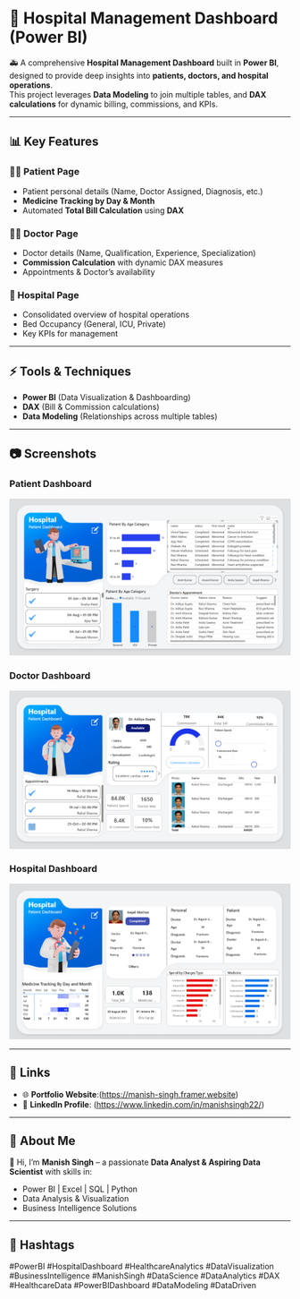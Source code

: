 # 🏥 Hospital Management Dashboard (Power BI)

🚑 A comprehensive **Hospital Management Dashboard** built in **Power BI**, designed to provide deep insights into **patients, doctors, and hospital operations**.  
This project leverages **Data Modeling** to join multiple tables, and **DAX calculations** for dynamic billing, commissions, and KPIs.  

---

## 📊 Key Features

### 👩‍⚕️ Patient Page
- Patient personal details (Name, Doctor Assigned, Diagnosis, etc.)  
- **Medicine Tracking by Day & Month**  
- Automated **Total Bill Calculation** using **DAX**  

### 🧑‍⚕️ Doctor Page
- Doctor details (Name, Qualification, Experience, Specialization)  
- **Commission Calculation** with dynamic DAX measures  
- Appointments & Doctor’s availability  

### 🏥 Hospital Page
- Consolidated overview of hospital operations  
- Bed Occupancy (General, ICU, Private)  
- Key KPIs for management  

---

## ⚡ Tools & Techniques
- **Power BI** (Data Visualization & Dashboarding)  
- **DAX** (Bill & Commission calculations)  
- **Data Modeling** (Relationships across multiple tables)  

---

## 📷 Screenshots

### Patient Dashboard
![Patient Dashboard](Screenshot%202025-08-30%20155918.png)

### Doctor Dashboard
![Doctor Dashboard](Screenshot%202025-08-30%20155809.png)

### Hospital Dashboard
![Hospital Dashboard](Screenshot%202025-08-30%20155753.png)

---

## 🔗 Links
- 🌐 **Portfolio Website**:(https://manish-singh.framer.website)  
- 💼 **LinkedIn Profile**: (https://www.linkedin.com/in/manishsingh22/)


---

## 📌 About Me
👋 Hi, I’m **Manish Singh** – a passionate **Data Analyst & Aspiring Data Scientist** with skills in:  
- Power BI | Excel | SQL | Python  
- Data Analysis & Visualization  
- Business Intelligence Solutions  

---

## 🚀 Hashtags
#PowerBI #HospitalDashboard #HealthcareAnalytics #DataVisualization #BusinessIntelligence #ManishSingh #DataScience #DataAnalytics #DAX #HealthcareData #PowerBIDashboard #DataModeling #DataDriven
